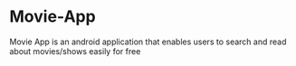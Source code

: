 # Movie-App
Movie App is an android application that enables users to search and read about movies/shows easily for free
